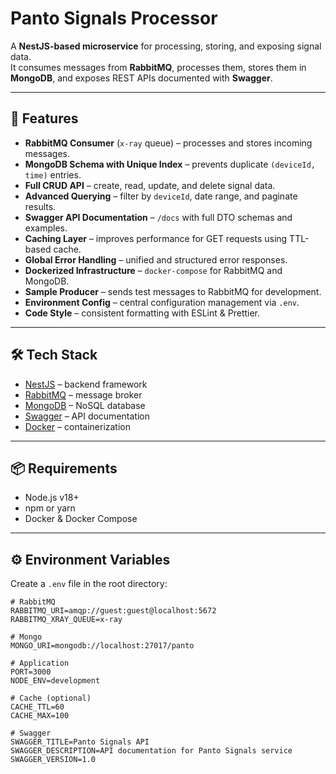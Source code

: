 # Panto Signals Processor

A **NestJS-based microservice** for processing, storing, and exposing signal data.  
It consumes messages from **RabbitMQ**, processes them, stores them in **MongoDB**, and exposes REST APIs documented with **Swagger**.

---

## 🚀 Features
- **RabbitMQ Consumer** (`x-ray` queue) – processes and stores incoming messages.
- **MongoDB Schema with Unique Index** – prevents duplicate `(deviceId, time)` entries.
- **Full CRUD API** – create, read, update, and delete signal data.
- **Advanced Querying** – filter by `deviceId`, date range, and paginate results.
- **Swagger API Documentation** – `/docs` with full DTO schemas and examples.
- **Caching Layer** – improves performance for GET requests using TTL-based cache.
- **Global Error Handling** – unified and structured error responses.
- **Dockerized Infrastructure** – `docker-compose` for RabbitMQ and MongoDB.
- **Sample Producer** – sends test messages to RabbitMQ for development.
- **Environment Config** – central configuration management via `.env`.
- **Code Style** – consistent formatting with ESLint & Prettier.

---

## 🛠 Tech Stack
- [NestJS](https://nestjs.com/) – backend framework
- [RabbitMQ](https://www.rabbitmq.com/) – message broker
- [MongoDB](https://www.mongodb.com/) – NoSQL database
- [Swagger](https://swagger.io/) – API documentation
- [Docker](https://www.docker.com/) – containerization

---

## 📦 Requirements
- Node.js v18+
- npm or yarn
- Docker & Docker Compose

---

## ⚙️ Environment Variables
Create a `.env` file in the root directory:

```env
# RabbitMQ
RABBITMQ_URI=amqp://guest:guest@localhost:5672
RABBITMQ_XRAY_QUEUE=x-ray

# Mongo
MONGO_URI=mongodb://localhost:27017/panto

# Application
PORT=3000
NODE_ENV=development

# Cache (optional)
CACHE_TTL=60
CACHE_MAX=100

# Swagger
SWAGGER_TITLE=Panto Signals API
SWAGGER_DESCRIPTION=API documentation for Panto Signals service
SWAGGER_VERSION=1.0
